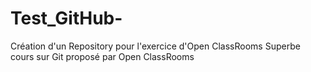 # Test_GitHub-
Création d'un Repository pour l'exercice d'Open ClassRooms
Superbe cours sur Git proposé par Open ClassRooms
